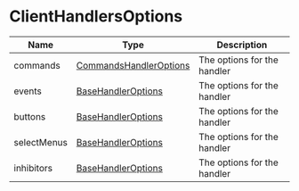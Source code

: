 # ClientHandlersOptions

| Name        | Type                                                  | Description                 |
| ----------- | ----------------------------------------------------- | --------------------------- |
| commands    | [CommandsHandlerOptions](./CommandsHandlerOptions.md) | The options for the handler |
| events      | [BaseHandlerOptions](./BaseHandlerOptions.md)         | The options for the handler |
| buttons     | [BaseHandlerOptions](./BaseHandlerOptions.md)         | The options for the handler |
| selectMenus | [BaseHandlerOptions](./BaseHandlerOptions.md)         | The options for the handler |
| inhibitors  | [BaseHandlerOptions](./BaseHandlerOptions.md)         | The options for the handler |
